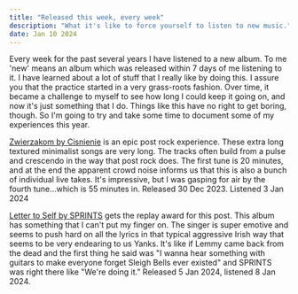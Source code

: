 ```yaml
---
title: "Released this week, every week"
description: "What it's like to force yourself to listen to new music."
date: Jan 10 2024
---
```


Every week for the past several years I have listened to a new album. To me 'new' means an album which was released within 7 days of me listening to it. I have learned about a lot of stuff that I really like by doing this. I assure you that the practice started in a very grass-roots fashion. Over time, it became a challenge to myself to see how long I could keep it going on, and now it's just something that I do. Things like this have no right to get boring, though. So I'm going to try and take some time to document some of my experiences this year.

[Zwierzakom by Cisnienie](https://music.youtube.com/playlist?list=OLAK5uy_kEY5zzMwHgzFn0RXRk9biMT-2idswlSV8) is an epic post rock experience. These extra long textured minimalist songs are very long. The tracks often build from a pulse and crescendo in the way that post rock does. The first tune is 20 minutes, and at the end the apparent crowd noise informs us that this is also a bunch of individual live takes. It's impressive, but I was gasping for air by the fourth tune...which is 55 minutes in. Released 30 Dec 2023. Listened 3 Jan 2024

[Letter to Self by SPRINTS](https://music.youtube.com/playlist?list=OLAK5uy_kjEH2yHtlx8QyqaabcOEwMM7sux9aL3Qw) gets the replay award for this post. This album has something that I can't put my finger on. The singer is super emotive and seems to push hard on all the lyrics in that typical aggressive Irish way that seems to be very endearing to us Yanks. It's like if Lemmy came back from the dead and the first thing he said was "I wanna hear something with guitars to make everyone forget Sleigh Bells ever existed" and SPRINTS was right there like "We're doing it." Released 5 Jan 2024, listened 8 Jan 2024.